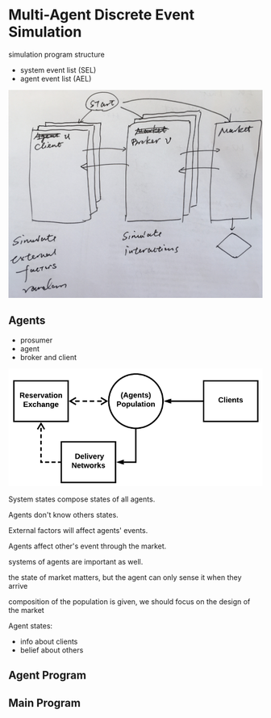 
# Multi-Agent Discrete Event Simulation

simulation program structure

- system event list (SEL)
- agent event list (AEL)

![](../../images/idea-1.png)

## Agents

- prosumer
- agent
- broker and client

![](../../images/idea-2.png)

System states compose states of all agents.


Agents don't know others states.

External factors will affect agents' events.

Agents affect other's event through the market.

systems of agents are important as well.

the state of market matters, but the agent can only sense it when they arrive

composition of the population is given, we should focus on the design of the market

Agent states:
  - info about clients
  - belief about others

## Agent Program

## Main Program
